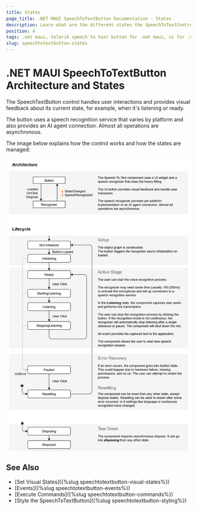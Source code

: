 ```yaml
---
title: States
page_title: .NET MAUI SpeechToTextButton Documentation - States
description: Learn what are the different states the SpeechToTextControl for .NET MAUI uses.
position: 4
tags: .net maui, telerik speech to text button for .net maui, ui for .net maui
slug: speechtotextbutton-states
---
```


# .NET MAUI SpeechToTextButton Architecture and States

The SpeechTextButton control handles user interactions and provides visual feedback about its current state, for example, when it's listening or ready.

The button uses a speech recognition service that varies by platform and also provides an AI agent connection. Almost all operations are asynchronous.

The image below explains how the control works and how the states are managed: 

![.NET MAUI SpeechToTextButton States](images/speechtotext-architecture.png)

## See Also

- [Set Visual States]({%slug speechtotextbutton-visual-states%})
- [Events]({%slug speechtotextbutton-events%})
- [Execute Commands]({%slug speechtotextbutton-commands%})
- [Style the SpeechToTextButton]({%slug speechtotextbutton-styling%})